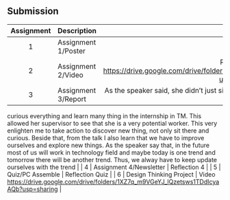 ## Submission
| Assignment | Description  | Reflection |
| :-----: |  ------ | :-----: | 
| 1 | Assignment 1/Poster |  | 
| 2 | Assignment 2/Video | Reflection 2 https://drive.google.com/drive/folders/1mvdIr2ND6KDVXZv7Soc6UHQ7nUhDoaTA?usp=sharing | 
| 3 | Assignment 3/Report | As the speaker said, she didn’t just sit and wait for the spoon feeding from the boss. She
curious everything and learn many thing in the internship in TM. This allowed her supervisor to
see that she is a very potential worker. This very enlighten me to take action to discover new
thing, not only sit there and curious. Beside that, from the talk I also learn that we have to
improve ourselves and explore new things. As the speaker say that, in the future most of us will
work in technology field and maybe today is one trend and tomorrow there will be another trend.
Thus, we alway have to keep update ourselves with the trend | 
| 4 | Assignment 4/Newsletter | Reflection 4 |
| 5 | Quiz/PC Assemble | Reflection Quiz |
| 6 | Design Thinking Project | Video https://drive.google.com/drive/folders/1XZ7q_m9VGeYJ_lQzetsws1TDdIcyaAQb?usp=sharing |

